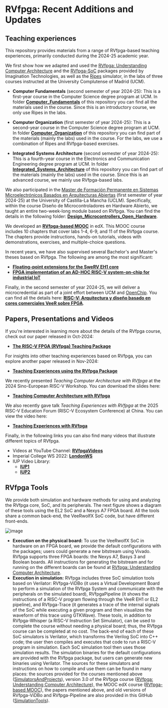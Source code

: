 # RVfpga: Recent Additions and Updates

## Teaching experiences
This repository provides materials from a range of RVfpga-based teaching experiences, primarily conducted during the 2024-25 academic year.

We first show how we adapted and used the [RVfpga: Understanding Computer Architecture](https://university.imgtec.com/rvfpga-el2-v3-0-english-downloads-page/) and the [RVfpga-SoC](https://university.imgtec.com/rvfpgasoc-download-page-en/) packages provided by Imagination Technologies, as well as the [Ripes](https://github.com/mortbopet/Ripes) simulator, in the labs of three courses instructed at the University Complutense of Madrid (UCM).

+ **Computer Fundamentals** (second semester of year 2024-25): This is a first-year course in the Computer Science degree program at UCM. In folder **[Computer_Fundamentals](https://github.com/artecs-group/RVfpga-sim-addons/tree/main/Computer_Fundamentals)** of this repository you can find all the materials used in the course. Since this is an introductory course, we only use Ripes in the labs.

+ **Computer Organization** (first semester of year 2024-25): This is a second-year course in the Computer Science degree program at UCM. In folder **[Computer_Organization](https://github.com/artecs-group/RVfpga-sim-addons/tree/main/Computer_Organization)** of this repository you can find part of the materials (mainly the labs) used in the course. For the labs, we use a combination of Ripes and RVfpga-based exercises.

+ **Integrated Systems Architecture** (second semester of year 2024-25): This is a fourth-year course in the Electronics and Communication Engineering degree program at UCM. In folder **[Integrated_Systems_Architecture](https://github.com/artecs-group/RVfpga-sim-addons/tree/main/Integrated_Systems_Architecture)** of this repository you can find part of the materials (mainly the labs) used in the course. Since this is an advanced course, we mainly use RVfpga-based labs.

We also participated in the [Master de Formación Permanente en Sistemas Microelectrónicos Basados en Arquitecturas Abiertas](https://www.uclm.es/estudios/propios/master-formacion-permanente-sistemas-microelectricos-basados-arquitecturas-abiertas) (first semester of year 2024-25) at the University of Castilla-La Mancha (UCLM). Specifically, within the course Diseño de Microcontroladores en Hardware Abierto, we taught an entire two-week-long module based on RVfpga. You can find the details in the following folder: **[Design_Microcontrollers_Open_Hardware](https://github.com/artecs-group/RVfpga-sim-addons/tree/main/Design_Microcontrollers_Open_Hardware)**.

We developed an **[RVfpga-based MOOC](https://www.edx.org/learn/computer-programming/the-linux-foundation-computer-architecture-with-an-industrial-risc-v-core)** in edX. This MOOC course includes 10 chapters that cover labs 1-4, 6-9, and 11 of the RVfpga course. The chapters provide instructions, hands-on tutorials, videos with demonstrations, exercises, and multiple-choice questions.

In recent years, we have also supervised several Bachelor's and Master's theses based on RVfpga. The following are among the most significant:
+ **[Floating-point extensions for the SweRV EH1 core](https://docta.ucm.es/entities/publication/274f1b3a-c564-464d-8066-ef9aa4ae3c10)**
+ **[FPGA implementation of an AD-HOC RISC-V system-on-chip for industrial IoT](https://docta.ucm.es/entities/publication/9298fbe5-cabd-40a0-bec5-0501290c30d1)**

Finally, in the second semester of year 2024-25, we will deliver a microcredential as part of a joint effort between UCM and [OpenChip](https://openchip.com/). You can find all the details here: **[RISC-V: Arquitectura y diseño basado en cores comerciales VeeR sobre FPGA](https://riscv.fdi.ucm.es/)**.



## Papers, Presentations and Videos
If you're interested in learning more about the details of the RVfpga course, check out our paper released in Oct-2024: 

* **[The RISC-V FPGA (RVfpga) Teaching Package](https://www.authorea.com/doi/full/10.36227/techrxiv.172978275.56140460)** 

For insights into other teaching experiences based on RVfpga, you can explore another paper released in Nov-2024: 

* **[Teaching Experiences using the RVfpga Package](http://arxiv.org/abs/2411.14954)**

We recently presented *Teaching Computer Architecture with RVfpga* at the 2024 Sino-European RISC-V Workshop. You can download the slides here:

* **[Teaching Computer Architecture with RVfpga](https://drive.google.com/file/d/1JlivSs5iZqpF1h7p_dbInBxkeEg9aDwf/view?usp=drive_link)**

We also recently gave talk *Teaching Experiences with RVfpga* at the 2025 RISC-V Education Forum (RISC-V Ecosystem Conference) at China. You can view the video here:

* **[Teaching Experiences with RVfpga](https://youtu.be/gUCAdCwOHEc)**

Finally, in the following links you can also find many videos that illustrate different topics of RVfpga.

  - Videos at YouTube Channel: **[RVfpgaVideos](https://www.youtube.com/@RVfpgaVideos)**
  - Imperial College WS 2022: **[LondonWS](https://youtube.com/playlist?list=PLnOXj03cuJjkes1OIMa8SFyn1yKQQY8aD&si=mNLqXXbtPnbuobof)**
  - IUP Video Library:
      - **[IUP1](https://youtube.com/playlist?list=PLnOXj03cuJjnip1WRJrUHNvm-80zSSfUC&si=-NR59bFEMBDF9kjs)**
      - **[IUP2](https://youtube.com/playlist?list=PLnOXj03cuJjn7ecksWZEwCe8LVR-PDgud&si=xdQEoILML6WQMnjC)**


## RVfpga Tools
We provide both simulation and hardware methods for using and analyzing the RVfpga core, SoC, and its peripherals. The next figure shows a diagram of these tools using the EL2 SoC and a Nexys A7 FPGA board. All the tools share a common back-end, the VeeRwolfX SoC code, but have different front-ends.

![image](https://github.com/user-attachments/assets/c59fb53a-1566-4ec3-8f43-b45167d9a2f6)

  * **Execution on the physical board:**  To use the VeeRwolfX SoC in hardware on an FPGA board, we provide the default configurations with the packages; users could generate a new bitstream using Vivado. RVfpga supports three FPGA boards: the
Nexys A7, Basys 3 and Boolean boards. All instructions for generating the bitstream and for running on the different boards can be found at [RVfpga: Understanding Computer Architecture](https://university.imgtec.com/rvfpga-el2-v3-0-english-downloads-page/).
  * **Execution in simulation:** RVfpga includes three SoC simulation tools based on Verilator: RVfpga-ViDBo (it uses a Virtual Development Board to perform a simulation of the RVfpga System and communicate with the peripherals on the simulated board), RVfpgaPipeline (it shows the instructions of a RISC-V program flowing through the VeeR EH1 or EL2 pipeline), and RVfpga-Trace (it generates a trace of the internal signals of the SoC while executing a given program and then visualizes the waveform of this trace using GTKWave). These tools, in addition to RVfpga-Whisper (a RISC-V Instruction Set Simulator), can be used to complete the course without needing a physical board; thus, the RVfpga course can be completed at no cost. The back-end of each of these SoC simulators is Verilator, which transforms the Verilog SoC into C++ code; the user then compiles and executes that code to run a RISC-V program in simulation. Each SoC simulation tool then uses those simulation results. The simulation binaries for the default configurations are provided with the RVfpga package, but users can generate new binaries using Verilator. The sources for these simulators and instructions on how to compile and use them can be found in many places: the sources provided for the courses mentioned above ([SimulatorsAndProjects](https://drive.google.com/file/d/1hbCSFmjIoGmXq4r5G12_AMUKezHXA6A-/view?usp=sharing)), version 3.0 of the RVfpga course ([RVfpga: Understanding Computer Architecture](https://university.imgtec.com/rvfpga-el2-v3-0-english-downloads-page/)), the MOOC edX course ([RVfpga-based MOOC](https://www.edx.org/learn/computer-programming/the-linux-foundation-computer-architecture-with-an-industrial-risc-v-core)), the papers mentioned above, and old versions of RVfpga-ViDBo and RVfpga-Pipeline are also provided in this GitHub ([SimulationTools](https://github.com/artecs-group/RVfpga-sim-addons/tree/main/SimulationTools)).
